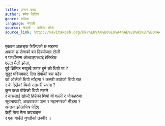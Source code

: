 ```yaml
---
title: अनाम कथा
author: रमेश क्षितिज
genre: कविता
language: नेपाली
source: नेपाली - कविता कोश
source_link: http://kavitakosh.org/kk/%E0%A4%B0%E0%A4%AE%E0%A5%87%E0%A4%B6_%E0%A4%95%E0%A5%8D%E0%A4%B7%E0%A4%BF%E0%A4%A4%E0%A4%BF%E0%A4%9C
---
```


एकदम आतङ्क फैलिएको छ सहरमा  
अवाक छ सेनाको बम डिस्पोजल टोली  
र घण्टौंसम्म ओल्टाइपल्टाई हेरिरहेछ  
एउटा मैलो झोला,  
पूर्व क्षितिज नखुल्दै फरार हुने को थियो ऊ ?  
सुदुर पश्चिमबाट दिवा सेवाको बस चढेर  
को ओर्लेको थियो साँझमा ? कसरी काटेको थियो रात  
र के देखेको थियो रातभरी सपना ?  
कुन कथा बोकेको थियो उसले  
र कसलाई खोज्दै हिडेको थियो यी गल्ली र चोकहरुमा  
सूचनापाटी, अखबारका पाना र महानगरको भीडमा ?  
अन्ततः झोलाभित्र भेटिए  
केही मैला मैला कपडाहरु  
र एक गाउँले युवतीको तस्वीर ।

